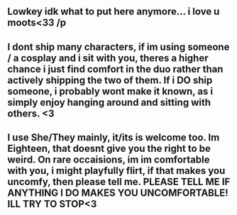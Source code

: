 Lowkey idk what to put here anymore... i love u moots<33 /p
--
I dont ship many characters, if im using someone / a cosplay and i sit with you, theres a higher chance i just find comfort in the duo rather than actively shipping the two of them. If i DO ship someone, i probably wont make it known, as i simply enjoy hanging around and sitting with others. <3
--
I use She/They mainly, it/its is welcome too. Im Eighteen, that doesnt give you the right to be weird. On rare occaisions, im im comfortable with you, i might playfully flirt, if that makes you uncomfy, then please tell me. PLEASE TELL ME IF ANYTHING I DO MAKES YOU UNCOMFORTABLE! ILL TRY TO STOP<3 
--
